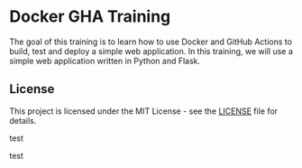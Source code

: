 # Docker GHA Training

The goal of this training is to learn how to use Docker and GitHub Actions to build, test and deploy a simple web application. In this training, we will use a simple web application written in Python and Flask.

## License

This project is licensed under the MIT License - see the [LICENSE](LICENSE) file for details.

test

test